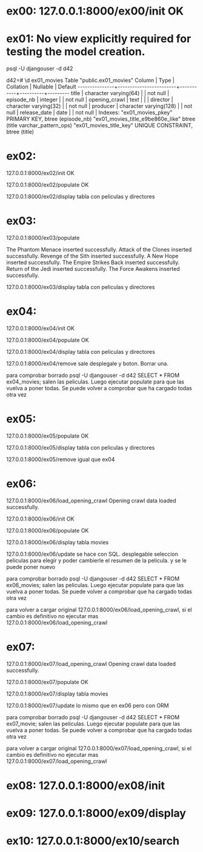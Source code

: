 # ex00: 127.0.0.1:8000/ex00/init  OK

# ex01: No view explicitly required for testing the model creation. 

psql -U djangouser -d d42

d42=# \d ex01_movies
                       Table "public.ex01_movies"
    Column     |          Type          | Collation | Nullable | Default 
---------------+------------------------+-----------+----------+---------
 title         | character varying(64)  |           | not null | 
 episode_nb    | integer                |           | not null | 
 opening_crawl | text                   |           |          | 
 director      | character varying(32)  |           | not null | 
 producer      | character varying(128) |           | not null | 
 release_date  | date                   |           | not null | 
Indexes:
    "ex01_movies_pkey" PRIMARY KEY, btree (episode_nb)
    "ex01_movies_title_e9be860e_like" btree (title varchar_pattern_ops)
    "ex01_movies_title_key" UNIQUE CONSTRAINT, btree (title)

# ex02:

127.0.0.1:8000/ex02/init        OK

127.0.0.1:8000/ex02/populate    OK

127.0.0.1:8000/ex02/display     tabla con peliculas y directores

# ex03:

127.0.0.1:8000/ex03/populate

The Phantom Menace inserted successfully.
Attack of the Clones inserted successfully.
Revenge of the Sith inserted successfully.
A New Hope inserted successfully.
The Empire Strikes Back inserted successfully.
Return of the Jedi inserted successfully.
The Force Awakens inserted successfully.

127.0.0.1:8000/ex03/display     tabla con peliculas y directores

# ex04:

127.0.0.1:8000/ex04/init        OK

127.0.0.1:8000/ex04/populate    OK

127.0.0.1:8000/ex04/display     tabla con peliculas y directores

127.0.0.1:8000/ex04/remove      sale desplegale y boton. Borrar una. 

para comprobar borrado 
psql -U djangouser -d d42
SELECT * FROM ex04_movies; salen las peliculas. 
Luego ejecutar populate para que las vuelva a poner todas. Se puede volver a comprobar que ha cargado todas otra vez

# ex05:

127.0.0.1:8000/ex05/populate    OK

127.0.0.1:8000/ex05/display     tabla con peliculas y directores

127.0.0.1:8000/ex05/remove      igual que ex04

# ex06:

127.0.0.1:8000/ex06/load_opening_crawl      Opening crawl data loaded successfully.

127.0.0.1:8000/ex06/init        OK

127.0.0.1:8000/ex06/populate    OK

127.0.0.1:8000/ex06/display     tabla movies

127.0.0.1:8000/ex06/update      se hace con SQL. desplegable seleccion peliculas para elegir y poder cambierle el resumen de la pelicula.
y se le puede poner nuevo 

para comprobar borrado 
psql -U djangouser -d d42
SELECT * FROM ex06_movies; salen las peliculas. 
Luego ejecutar populate para que las vuelva a poner todas. Se puede volver a comprobar que ha cargado todas otra vez

para volver a cargar original 127.0.0.1:8000/ex06/load_opening_crawl, si el cambio es definitivo no ejecutar mas 127.0.0.1:8000/ex06/load_opening_crawl


# ex07:

127.0.0.1:8000/ex07/load_opening_crawl      Opening crawl data loaded successfully.

127.0.0.1:8000/ex07/populate    OK

127.0.0.1:8000/ex07/display     tabla movies

127.0.0.1:8000/ex07/update      lo mismo que en ex06 pero con ORM 

para comprobar borrado 
psql -U djangouser -d d42
SELECT * FROM ex07_movie; salen las peliculas. 
Luego ejecutar populate para que las vuelva a poner todas. Se puede volver a comprobar que ha cargado todas otra vez

para volver a cargar original 127.0.0.1:8000/ex07/load_opening_crawl, si el cambio es definitivo no ejecutar mas 127.0.0.1:8000/ex07/load_opening_crawl


# ex08: 127.0.0.1:8000/ex08/init

# ex09: 127.0.0.1:8000/ex09/display

# ex10: 127.0.0.1:8000/ex10/search